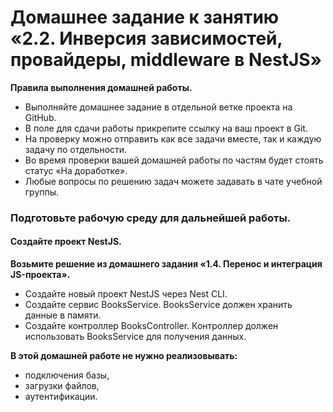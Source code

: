 # Домашнее задание к занятию «2.2. Инверсия зависимостей, провайдеры, middleware в NestJS»

**Правила выполнения домашней работы.**

- Выполняйте домашнее задание в отдельной ветке проекта на GitHub.
- В поле для сдачи работы прикрепите ссылку на ваш проект в Git.
- На проверку можно отправить как все задачи вместе, так и каждую задачу по отдельности.
- Во время проверки вашей домашней работы по частям будет стоять статус «На доработке».
- Любые вопросы по решению задач можете задавать в чате учебной группы.

### Подготовьте рабочую среду для дальнейшей работы.

#### Создайте проект NestJS.

**Возьмите решение из домашнего задания «1.4. Перенос и интеграция JS-проекта».**

- Создайте новый проект NestJS через Nest CLI.
- Создайте сервис BooksService. BooksService должен хранить данные в памяти.
- Создайте контроллер BooksController. Контроллер должен использовать BooksService для получения данных.

**В этой домашней работе не нужно реализовывать:**

- подключения базы,
- загрузки файлов,
- аутентификации.
